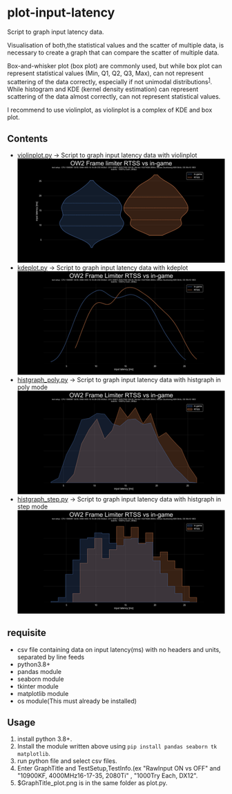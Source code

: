 # plot-input-latency
 Script to graph input latency data.    
 
 Visualisation of both,the statistical values and the scatter of multiple data, is necessary to create a graph that can compare the scatter of multiple data.  

 Box-and-whisker plot (box plot) are commonly used, but while box plot can represent statistical values (Min, Q1, Q2, Q3, Max), can not represent scattering of the data correctly, especially if not unimodal distributions<sup>[1](https://twitter.com/van__Oijen/status/1108435637277908992)</sup>.  
 While histogram and KDE (kernel density estimation) can represent scattering of the data almost correctly, can not represent statistical values.    

 I recommend to use violinplot, as violinplot is a complex of KDE and box plot.

## Contents
- [violinplot.py](violinplot.py) -> Script to graph input latency data with violinplot  
![preview_violinplot](images/preview_violinplot.png)
- [kdeplot.py](kdeplot.py) -> Script to graph input latency data with kdeplot  
![preview_kdeplot](images/preview_kdeplot.png)
- [histgraph_poly.py](histgraph_poly.py) -> Script to graph input latency data with histgraph in poly mode  
![preview_poly](images/preview_histgraph_poly.png)
- [histgraph_step.py](histgraph_step.py) -> Script to graph input latency data with histgraph in step mode  
![preview_step](images/preview_histgraph_step.png)

## requisite
- csv file containing data on input latency(ms) with no headers and units, separated by line feeds
- python3.8+
- pandas module
- seaborn module
- tkinter module
- matplotlib module
- os module(This must already be installed)

## Usage
1. install python 3.8+.
2. Install the module written above using `pip install pandas seaborn tk matplotlib`.
3. run python file and select csv files.
4. Enter GraphTitle and TestSetup,TestInfo.(ex "RawInput ON vs OFF" and "10900KF, 4000MHz16-17-35, 2080Ti" , "1000Try Each, DX12".
5. $GraphTitle_plot.png is in the same folder as plot.py.
